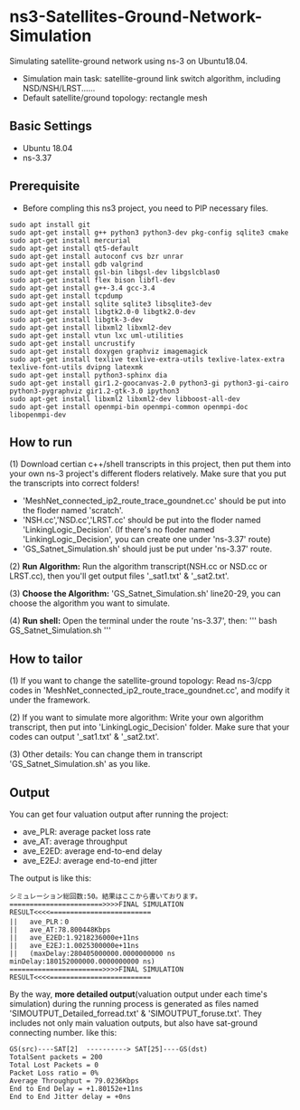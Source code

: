 # ns3-Satellites-Ground-Network-Simulation
Simulating satellite-ground network using ns-3 on Ubuntu18.04. 
- Simulation main task: satellite-ground link switch algorithm, including NSD/NSH/LRST......
- Default satellite/ground topology: rectangle mesh

## Basic Settings
- Ubuntu 18.04
- ns-3.37

## Prerequisite
- Before compling this ns3 project, you need to PIP necessary files.
```
sudo apt install git 
sudo apt-get install g++ python3 python3-dev pkg-config sqlite3 cmake
sudo apt-get install mercurial
sudo apt-get install qt5-default
sudo apt-get install autoconf cvs bzr unrar
sudo apt-get install gdb valgrind
sudo apt-get install gsl-bin libgsl-dev libgslcblas0
sudo apt-get install flex bison libfl-dev
sudo apt-get install g++-3.4 gcc-3.4
sudo apt-get install tcpdump
sudo apt-get install sqlite sqlite3 libsqlite3-dev
sudo apt-get install libgtk2.0-0 libgtk2.0-dev
sudo apt-get install libgtk-3-dev
sudo apt-get install libxml2 libxml2-dev
sudo apt-get install vtun lxc uml-utilities
sudo apt-get install uncrustify
sudo apt-get install doxygen graphviz imagemagick
sudo apt-get install texlive texlive-extra-utils texlive-latex-extra texlive-font-utils dvipng latexmk
sudo apt-get install python3-sphinx dia 
sudo apt-get install gir1.2-goocanvas-2.0 python3-gi python3-gi-cairo python3-pygraphviz gir1.2-gtk-3.0 ipython3
sudo apt-get install libxml2 libxml2-dev libboost-all-dev
sudo apt-get install openmpi-bin openmpi-common openmpi-doc libopenmpi-dev
```

## How to run
(1) Download certian c++/shell transcripts in this project, then put them into your own ns-3 project's different floders relatively. Make sure that you put the transcripts into correct folders!
- 'MeshNet_connected_ip2_route_trace_goundnet.cc' should be put into the floder named 'scratch'.
- 'NSH.cc','NSD.cc','LRST.cc' should be put into the floder named 'LinkingLogic_Decision'. 
(If there's no floder named 'LinkingLogic_Decision', you can create one under 'ns-3.37' route)
- 'GS_Satnet_Simulation.sh' should just be put under 'ns-3.37' route.

(2) **Run Algorithm:** Run the algorithm transcript(NSH.cc or NSD.cc or LRST.cc), then you'll get output files '_sat1.txt' & '_sat2.txt'.

(3) **Choose the Algorithm:** 'GS_Satnet_Simulation.sh' line20-29, you can choose the algorithm you want to simulate.

(4) **Run shell:** Open the terminal under the route 'ns-3.37', then:
'''
bash GS_Satnet_Simulation.sh
'''

## How to tailor

(1) If you want to change the satellite-ground topology: Read ns-3/cpp codes in 'MeshNet_connected_ip2_route_trace_goundnet.cc', and modify it under the framework.

(2) If you want to simulate more algorithm: Write your own algorithm transcript, then put into 'LinkingLogic_Decision' folder. Make sure that your codes can output '_sat1.txt' & '_sat2.txt'.

(3) Other details: You can change them in transcript 'GS_Satnet_Simulation.sh' as you like.


## Output
You can get four valuation output after running the project:
- ave_PLR: average packet loss rate
- ave_AT: average throughput
- ave_E2ED: average end-to-end delay
- ave_E2EJ: average end-to-end jitter

The output is like this:
```
シミュレーション総回数:50。結果はここから書いております。
=======================>>>>FINAL SIMULATION RESULT<<<<=========================
||   ave_PLR：0
||   ave_AT:78.800448Kbps
||   ave_E2ED:1.9218236000e+11ns
||   ave_E2EJ:1.0025300000e+11ns
||   (maxDelay:280405000000.0000000000 ns  minDelay:180152000000.0000000000 ns)
=======================>>>>FINAL SIMULATION RESULT<<<<=========================
```

By the way, **more detailed output**(valuation output under each time's simulation) during the running process is generated as files named 'SIMOUTPUT_Detailed_forread.txt' & 'SIMOUTPUT_foruse.txt'. They includes not only main valuation outputs, but also have sat-ground connecting number. like this:
```
GS(src)----SAT[2]  ----------> SAT[25]----GS(dst)
TotalSent packets = 200
Total Lost Packets = 0
Packet Loss ratio = 0%
Average Throughput = 79.0236Kbps
End to End Delay = +1.80152e+11ns
End to End Jitter delay = +0ns
```


